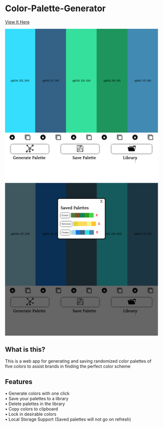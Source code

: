 # Color-Palette-Generator

[View It Here](https://colorpalette-generator.netlify.app)

![Example Image](./Images/example.png)
![Example Image 2](./Images/example2.png)

## What is this?
This is a web app for generating and saving randomized color palettes of five colors to assist brands in finding the perfect color scheme

## Features 
• Generate colors with one click <br />
• Save your palettes to a library <br />
• Delete palettes in the library <br />
• Copy colors to clipboard <br />
• Lock in desirable colors <br />
• Local Storage Support (Saved palettes will not go on refresh)
